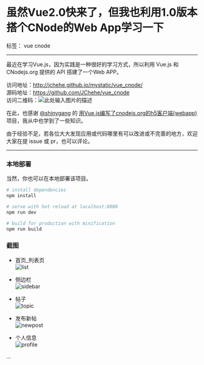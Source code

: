 # 虽然Vue2.0快来了，但我也利用1.0版本搭个CNode的Web App学习一下

标签： vue cnode

---

最近在学习Vue.js，因为实践是一种很好的学习方式，所以利用 Vue.js 和 CNodejs.org 提供的 API 搭建了一个Web APP。

访问地址：http://jchehe.github.io/mystatic/vue_cnode/  
源码地址：https://github.com/JChehe/vue_cnode  
访问二维码：![此处输入图片的描述][1]  

在此，也感谢 [@shinygang][2] 的 [用Vue.js编写了cnodejs.org的h5客户端(webapp)][3] 项目，我从中也学到了一些知识。

由于经验不足，若各位大大发现应用或代码哪里有可以改进或不完善的地方，欢迎大家在提 issue 或 pr，也可以评论。

-----

### 本地部署
当然，你也可以在本地部署该项目。
``` bash
# install dependencies
npm install

# serve with hot reload at localhost:8080
npm run dev

# build for production with minification
npm run build
```

### 截图

- 首页_列表页  
![list][4]

- 侧边栏  
![sidebar][5]

- 帖子  
![topic][6]

- 发布新帖  
![newpost][7]

- 个人信息  
![profile][8]

...

  [1]: https://blog-1251477229.cos.ap-chengdu.myqcloud.com/vue_cnode/vue_cnode_qrcode.jpg
  [2]: https://cnodejs.org/user/shinygang
  [3]: https://cnodejs.org/topic/565c4473d0bc14ae279399fe
  [4]: https://blog-1251477229.cos.ap-chengdu.myqcloud.com/vue_cnode/list.jpg
  [5]: https://blog-1251477229.cos.ap-chengdu.myqcloud.com/vue_cnode/sidebar.jpg
  [6]: https://blog-1251477229.cos.ap-chengdu.myqcloud.com/vue_cnode/detail.jpg
  [7]: https://blog-1251477229.cos.ap-chengdu.myqcloud.com/vue_cnode/edit.jpg
  [8]: https://blog-1251477229.cos.ap-chengdu.myqcloud.com/vue_cnode/profile.jpg
